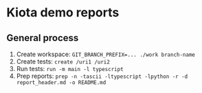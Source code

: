 # Kiota demo reports

## General process

1. Create workspace: `GIT_BRANCH_PREFIX=... ./work branch-name`
2. Create tests: `create /uri1 /uri2`
3. Run tests: `run -m main -l typescript`
4. Prep reports: `prep -n -tascii -ltypescript -lpython -r -d report_header.md -o README.md`
